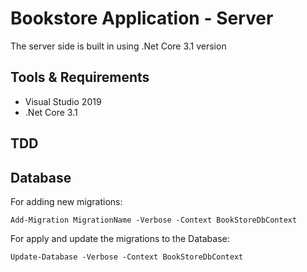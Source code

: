 # Bookstore Application - Server

The server side is built in using .Net Core 3.1 version

## Tools & Requirements

 - Visual Studio 2019
 - .Net Core 3.1

## TDD



## Database

For adding new migrations:

`Add-Migration MigrationName -Verbose -Context BookStoreDbContext`

For apply and update the migrations to the Database:

`Update-Database -Verbose -Context BookStoreDbContext`
